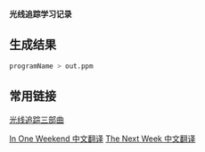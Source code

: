 
**光线追踪学习记录**

## 生成结果
```bash
programName > out.ppm
```

## 常用链接
[光线追踪三部曲](https://raytracing.github.io/)

[In One Weekend 中文翻译](https://zhuanlan.zhihu.com/p/128582904)
[The Next Week 中文翻译](https://zhuanlan.zhihu.com/p/129372723)